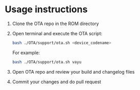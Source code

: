 # Usage instructions
1. Clone the OTA repo in the ROM directory
2. Open terminal and execute the OTA script:
    ```bash
    bash ./OTA/support/ota.sh <device_codename>
    ```
    
    For example:
    ```bash
    bash ./OTA/support/ota.sh vayu
    ```
3. Open OTA repo and review your build and changelog files
4. Commit your changes and do pull request